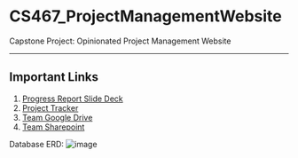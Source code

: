 # CS467_ProjectManagementWebsite
Capstone Project: Opinionated Project Management Website

---
## Important Links
1. [Progress Report Slide Deck](https://docs.google.com/presentation/d/1xIt_Mr7G9-TaFiLh7tu-UDEpsviAktArDFAIpR77TS8/edit)
2. [Project Tracker](https://docs.google.com/spreadsheets/d/1ZLgsnK2vT8qIEyapbXXkToCKkzc3-qyFBXlDVN1qsVY/edit?usp=sharing)
3. [Team Google Drive](https://drive.google.com/drive/u/1/folders/1JgbCjc0mmIKLXGO-_XqJBQK59i28fLaf)
4. [Team Sharepoint](https://oregonstateuniversity.sharepoint.com/sites/CS467CapstoneTeam-OpinionatedProjectManagementWebsite/Shared%20Documents/Forms/AllItems.aspx)


Database ERD:
![image](https://github.com/user-attachments/assets/e616a44d-33c1-4e26-af59-f90640052c97)
